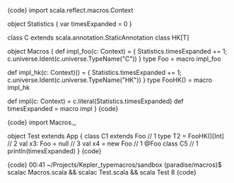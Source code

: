 {code}
import scala.reflect.macros.Context

object Statistics {
  var timesExpanded = 0
}

class C extends scala.annotation.StaticAnnotation
class HK[T]

object Macros {
  def impl_foo(c: Context) = { Statistics.timesExpanded += 1; c.universe.Ident(c.universe.TypeName("C")) }
  type Foo = macro impl_foo

  def impl_hk(c: Context)() = { Statistics.timesExpanded += 1; c.universe.Ident(c.universe.TypeName("HK")) }
  type FooHK() = macro impl_hk

  def impl(c: Context) = c.literal(Statistics.timesExpanded)
  def timesExpanded = macro impl
}
{code}

{code}
import Macros._

object Test extends App {
  class C1 extends Foo // 1
  type T2 = FooHK()[Int] // 2
  val x3: Foo = null // 3
  val x4 = new Foo // 1
  @Foo class C5 // 1
  println(timesExpanded)
}
{code}

{code}
00:41 ~/Projects/Kepler_typemacros/sandbox (paradise/macros)$ scalac Macros.scala && scalac Test.scala && scala Test
8
{code}
